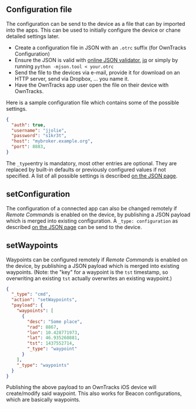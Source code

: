 ## Configuration file 
The configuration can be send to the device as a file that can by imported into the apps. This can be used to initially configure the device or chane detailed settings later. 
 
* Create a configuration file in JSON with an `.otrc` suffix (for OwnTracks Configuration)
* Ensure the JSON is valid with [online JSON validator](http://jsonlint.com), [jq](http://stedolan.github.io/jq/) or simply by running `python -mjson.tool < your.otrc`
* Send the file to the devices via e-mail, provide it for download on an HTTP server, send via Dropbox, ... you name it.
* Have the OwnTracks app user open the file on their device with OwnTracks.

Here is a sample configuration file which contains some of the possible settings.
```json
{
  "auth": true,
  "username": "jjolie",
  "password": "s1kr3t",
  "host": "mybroker.example.org",
  "port": 8883,
}
```
The `_type`entry is mandatory, most other entries are optional. They are replaced by built-in defaults or previously configured values if not specified. A list of all possible settings is described [on the JSON page](../tech/json.md).

## setConfiguration
The configuration of a connected app can also be changed remotely if _Remote Commands_ is enabled on the device, by publishing a JSON payload which is merged into existing configuration. A `_type: configuration` as described [on the JSON page](../tech/json.md) can be send to the device. 

## setWaypoints

Waypoints can be configured remotely if _Remote Commands_ is enabled on the device, by publishing a JSON payload which is merged into existing waypoints. (Note: the "key" for a waypoint is the `tst` timestamp, so overwriting an existing `tst` actually overwrites an existing waypoint.)

```json
{
  "_type": "cmd",
  "action": "setWaypoints",
  "payload": {
    "waypoints": [
      {
        "desc": "Some place",
        "rad": 8867,
        "lon": 10.428771973,
        "lat": 46.935260881,
        "tst": 1437552714,
        "_type": "waypoint"
      }
    ],
    "_type": "waypoints"
  }
}
```

Publishing the above payload to an OwnTracks iOS device will create/modify said waypoint. This also works for Beacon configurations, which are basically waypoints.
